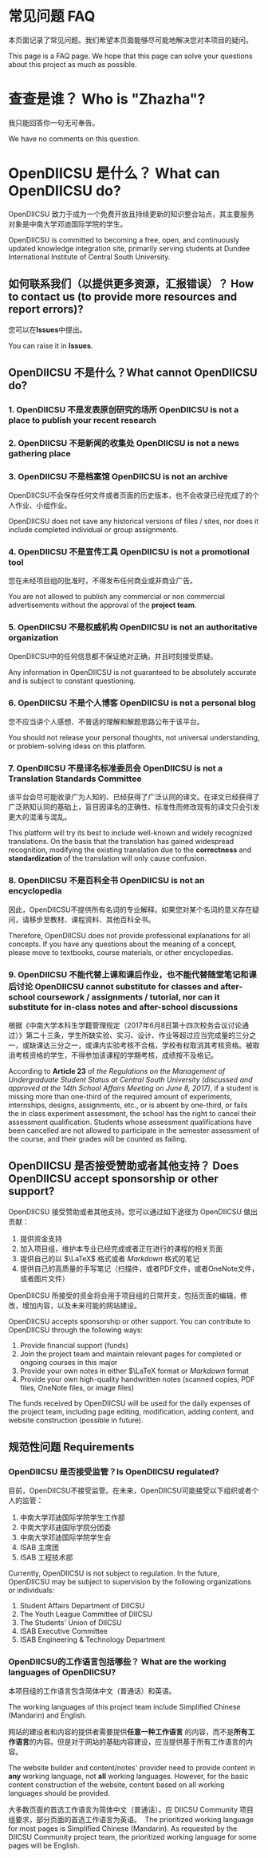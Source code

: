 # 常见问题 FAQ 

本页面记录了常见问题。我们希望本页面能够尽可能地解决您对本项目的疑问。

This page is a FAQ page. We hope that this page can solve your questions about this project as much as possible.

# 查查是谁？ Who is "Zhazha"?

我只能回答你一句无可奉告。

We have no comments on this question.

# OpenDIICSU 是什么？ What can OpenDIICSU do?

OpenDIICSU 致力于成为一个免费开放且持续更新的知识整合站点，其主要服务对象是中南大学邓迪国际学院的学生。

OpenDIICSU is committed to becoming a free, open, and continuously updated knowledge integration site, primarily serving students at Dundee International Institute of Central South University.


## 如何联系我们（以提供更多资源，汇报错误）？ How to contact us (to provide more resources and report errors)?

您可以在**Issues**中提出。

You can raise it in **Issues**.

## OpenDIICSU 不是什么？What cannot OpenDIICSU do?

### 1. OpenDIICSU 不是发表原创研究的场所 OpenDIICSU is not a place to publish your recent research

### 2. OpenDIICSU 不是新闻的收集处 OpenDIICSU is not a news gathering place

### 3. OpenDIICSU 不是档案馆 OpenDIICSU is not an archive

OpenDIICSU不会保存任何文件或者页面的历史版本，也不会收录已经完成了的个人作业、小组作业。

OpenDIICSU does not save any historical versions of files / sites, nor does it include completed individual or group assignments.

### 4. OpenDIICSU 不是宣传工具 OpenDIICSU is not a promotional tool

您在未经项目组的批准时，不得发布任何商业或非商业广告。

You are not allowed to publish any commercial or non commercial advertisements without the approval of the **project team**.

### 5. OpenDIICSU 不是权威机构 OpenDIICSU is not an authoritative organization

OpenDIICSU中的任何信息都不保证绝对正确，并且时刻接受质疑。

Any information in OpenDIICSU is not guaranteed to be absolutely accurate and is subject to constant questioning.

### 6. OpenDIICSU 不是个人博客 OpenDIICSU is not a personal blog

您不应当讲个人感想、不普适的理解和解题思路公布于该平台。

You should not release your personal thoughts, not universal understanding, or problem-solving ideas on this platform.

### 7. OpenDIICSU 不是译名标准委员会 OpenDIICSU is not a Translation Standards Committee

该平台会尽可能收录广为人知的、已经获得了广泛认同的译文。在译文已经获得了广泛熟知认同的基础上，盲目因译名的正确性、标准性而修改现有的译文只会引发更大的混淆与混乱。

This platform will try its best to include well-known and widely recognized translations. On the basis that the translation has gained widespread recognition, modifying the existing translation due to the **correctness** and **standardization** of the translation will only cause confusion.

### 8. OpenDIICSU 不是百科全书 OpenDIICSU is not an encyclopedia

因此，OpenDIICSU不提供所有名词的专业解释。如果您对某个名词的意义存在疑问，请移步至教材、课程资料、其他百科全书。

Therefore, OpenDIICSU does not provide professional explanations for all concepts. If you have any questions about the meaning of a concept, please move to textbooks, course materials, or other encyclopedias.

### 9. OpenDIICSU 不能代替上课和课后作业，也不能代替随堂笔记和课后讨论 OpenDIICSU cannot substitute for classes and after-school coursework / assignments / tutorial, nor can it substitute for in-class notes and after-school discussions

根据《中南大学本科生学籍管理规定（2017年6月8日第十四次校务会议讨论通过）》第二十三条，学生所缺实验、实习、设计、作业等超过应当完成量的三分之一，或缺课达三分之一，或课内实验考核不合格，学校有权取消其考核资格。被取消考核资格的学生，不得参加该课程的学期考核，成绩按不及格记。

According to **Article 23** of _the Regulations on the Management of Undergraduate Student Status at Central South University (discussed and approved at the 14th School Affairs Meeting on June 8, 2017)_, if a student is missing more than one-third of the required amount of experiments, internships, designs, assignments, etc., or is absent by one-third, or fails the in class experiment assessment, the school has the right to cancel their assessment qualification. Students whose assessment qualifications have been cancelled are not allowed to participate in the semester assessment of the course, and their grades will be counted as failing.

## OpenDIICSU 是否接受赞助或者其他支持？ Does OpenDIICSU accept sponsorship or other support?

OpenDIICSU 接受赞助或者其他支持。您可以通过如下途径为 OpenDIICSU 做出贡献：

1. 提供资金支持
2. 加入项目组，维护本专业已经完成或者正在进行的课程的相关页面
3. 提供自己的以 $\LaTeX$ 格式或者 $Markdown$ 格式的笔记
4. 提供自己的高质量的手写笔记（扫描件，或者PDF文件，或者OneNote文件，或者图片文件）

OpenDIICSU 所接受的资金将会用于项目组的日常开支，包括页面的编辑，修改，增加内容，以及未来可能的网站建设。

OpenDIICSU accepts sponsorship or other support. You can contribute to OpenDIICSU through the following ways:

1. Provide financial support (funds)
2. Join the project team and maintain relevant pages for completed or ongoing courses in this major
3. Provide your own notes in either $\LaTeX format or $Markdown$ format
4. Provide your own high-quality handwritten notes (scanned copies, PDF files, OneNote files, or image files)

The funds received by OpenDIICSU will be used for the daily expenses of the project team, including page editing, modification, adding content, and website construction (possible in future).

## 规范性问题 Requirements

### OpenDIICSU 是否接受监管？Is OpenDIICSU regulated?

目前，OpenDIICSU不接受监管。在未来，OpenDIICSU可能接受以下组织或者个人的监管：

1. 中南大学邓迪国际学院学生工作部
2. 中南大学邓迪国际学院分团委
3. 中南大学邓迪国际学院学生会
4. ISAB 主席团
5. ISAB 工程技术部

Currently, OpenDIICSU is not subject to regulation. In the future, OpenDIICSU may be subject to supervision by the following organizations or individuals:

1. Student Affairs Department of DIICSU
2. The Youth League Committee of DIICSU
3. The Students' Union of DIICSU
4. ISAB Executive Committee
5. ISAB Engineering & Technology Department



### OpenDIICSU的工作语言包括哪些？ What are the working languages of OpenDIICSU?

本项目组的工作语言包含简体中文（普通话）和英语。

The working languages of this project team include Simplified Chinese (Mandarin) and English.

网站的建设者和内容的提供者需要提供**任意一种工作语言** 的内容，而不是**所有工作语言**的内容。但是对于网站的基础内容建设，应当提供基于所有工作语言的内容。

The website builder and content/notes' provider need to provide content in **any** working language, not **all** working languages. However, for the basic content construction of the website, content based on all working languages should be provided.


 
大多数页面的首选工作语言为简体中文（普通话）。应 DIICSU Community 项目组要求，部分页面的首选工作语言为英语。
﻿
The prioritized working language for most pages is Simplified Chinese (Mandarin). As requested by the DIICSU Community project team, the prioritized working language for some pages will be English.
﻿
﻿
   
